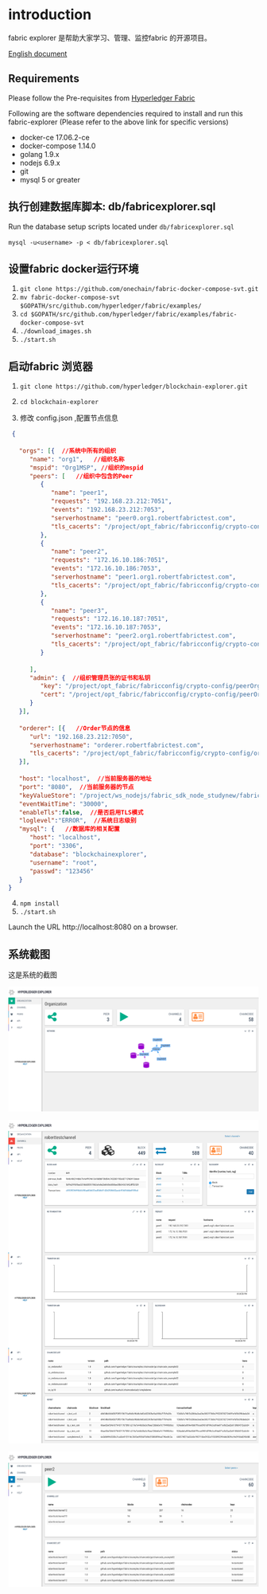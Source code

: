 # introduction

fabric explorer 是帮助大家学习、管理、监控fabric 的开源项目。

[English document](https://github.com/hyperledger/blockchain-explorer/blob/master/fabric-explorer/README.md)


## Requirements

Please follow the Pre-requisites from [Hyperledger Fabric](http://hyperledger-fabric.readthedocs.io/en/latest/prereqs.html)

Following are the software dependencies required to install and run this fabric-explorer (Please refer to the above link for specific versions)
* docker-ce 17.06.2-ce
* docker-compose 1.14.0
* golang 1.9.x
* nodejs 6.9.x
* git
* mysql 5 or greater

## 执行创建数据库脚本: db/fabricexplorer.sql

Run the database setup scripts located under `db/fabricexplorer.sql`

`mysql -u<username> -p < db/fabricexplorer.sql`


## 设置fabric docker运行环境

1. `git clone https://github.com/onechain/fabric-docker-compose-svt.git`
2. `mv fabric-docker-compose-svt $GOPATH/src/github.com/hyperledger/fabric/examples/`
3. `cd $GOPATH/src/github.com/hyperledger/fabric/examples/fabric-docker-compose-svt`
4. `./download_images.sh`
5. `./start.sh`


## 启动fabric 浏览器

1. `git clone https://github.com/hyperledger/blockchain-explorer.git`
2. `cd blockchain-explorer`


3. 修改 config.json ,配置节点信息

```json
 {

   "orgs": [{  //系统中所有的组织
      "name": "org1",   //组织名称
      "mspid": "Org1MSP", //组织的mspid
      "peers": [   //组织中包含的Peer
         {
            "name": "peer1",
            "requests": "192.168.23.212:7051",
            "events": "192.168.23.212:7053",
            "serverhostname": "peer0.org1.robertfabrictest.com",
            "tls_cacerts": "/project/opt_fabric/fabricconfig/crypto-config/peerOrganizations/org1.robertfabrictest.com/peers/peer0.org1.robertfabrictest.com/tls/ca.crt"
         },
         {
            "name": "peer2",
            "requests": "172.16.10.186:7051",
            "events": "172.16.10.186:7053",
            "serverhostname": "peer1.org1.robertfabrictest.com",
            "tls_cacerts": "/project/opt_fabric/fabricconfig/crypto-config/peerOrganizations/org1.robertfabrictest.com/peers/peer1.org1.robertfabrictest.com/tls/ca.crt"
         },
         {
            "name": "peer3",
            "requests": "172.16.10.187:7051",
            "events": "172.16.10.187:7053",
            "serverhostname": "peer2.org1.robertfabrictest.com",
            "tls_cacerts": "/project/opt_fabric/fabricconfig/crypto-config/peerOrganizations/org1.robertfabrictest.com/peers/peer2.org1.robertfabrictest.com/tls/ca.crt"
         }

      ],
      "admin": {  //组织管理员张的证书和私钥
         "key": "/project/opt_fabric/fabricconfig/crypto-config/peerOrganizations/org1.robertfabrictest.com/users/Admin@org1.robertfabrictest.com/msp/keystore",
         "cert": "/project/opt_fabric/fabricconfig/crypto-config/peerOrganizations/org1.robertfabrictest.com/users/Admin@org1.robertfabrictest.com/msp/signcerts"
      }
   }],

   "orderer": [{   //Order节点的信息
      "url": "192.168.23.212:7050",
      "serverhostname": "orderer.robertfabrictest.com",
      "tls_cacerts": "/project/opt_fabric/fabricconfig/crypto-config/ordererOrganizations/robertfabrictest.com/orderers/orderer.robertfabrictest.com/tls/ca.crt"
   }],

   "host": "localhost",  //当前服务器的地址
   "port": "8080",  //当前服务器的节点
   "keyValueStore": "/project/ws_nodejs/fabric_sdk_node_studynew/fabric-client-kvs",  //私钥的存放位置，
   "eventWaitTime": "30000",
   "enableTls":false,  //是否启用TLS模式
   "loglevel":"ERROR",  //系统日志级别
   "mysql": {   //数据库的相关配置
      "host": "localhost",
      "port": "3306",
      "database": "blockchainexplorer",
      "username": "root",
      "passwd": "123456"
   }
}

```

4. `npm install`
5. `./start.sh`

Launch the URL http://localhost:8080 on a browser.

## 系统截图

这是系统的截图

![Fabric Explorer](https://raw.githubusercontent.com/robertfeng1980/gitresource/master/b1.png)

![Fabric Explorer](https://raw.githubusercontent.com/robertfeng1980/gitresource/master/b2.png)

![Fabric Explorer](https://raw.githubusercontent.com/robertfeng1980/gitresource/master/b3.png)


